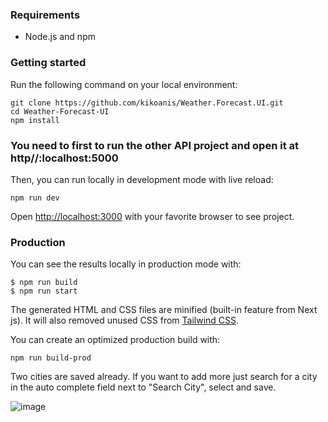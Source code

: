 ### Requirements

- Node.js and npm

### Getting started

Run the following command on your local environment:

```
git clone https://github.com/kikoanis/Weather.Forecast.UI.git
cd Weather-Forecast-UI
npm install
```

### You need to first to run the other API project and open it at http//:localhost:5000

Then, you can run locally in development mode with live reload:

```
npm run dev 
```

Open <http://localhost:3000> with your favorite browser to see project.


### Production

You can see the results locally in production mode with:

```
$ npm run build  
$ npm run start
```

The generated HTML and CSS files are minified (built-in feature from Next js). It will also removed unused CSS from [Tailwind CSS](https://tailwindcss.com).

You can create an optimized production build with:

```
npm run build-prod
```

Two cities are saved already. If you want to add more just search for a city in the auto complete field next to "Search City", select and save.

![image](https://user-images.githubusercontent.com/615849/148955273-350f1a0f-905b-4152-b04f-65435dcfbaa2.png)
